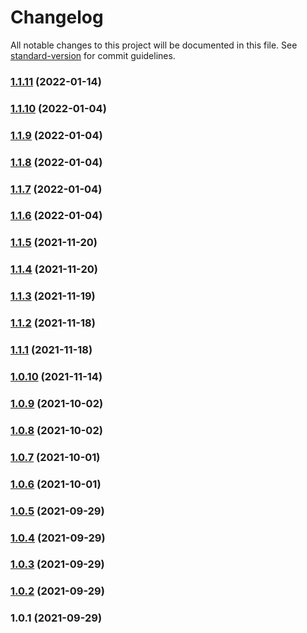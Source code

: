 # Changelog

All notable changes to this project will be documented in this file. See [standard-version](https://github.com/conventional-changelog/standard-version) for commit guidelines.

### [1.1.11](https://github.com/nicobrinkkemper/type-guard-helpers/compare/v1.1.10...v1.1.11) (2022-01-14)

### [1.1.10](https://github.com/nicobrinkkemper/type-guard-helpers/compare/v1.1.9...v1.1.10) (2022-01-04)

### [1.1.9](https://github.com/nicobrinkkemper/type-guard-helpers/compare/v1.1.8...v1.1.9) (2022-01-04)

### [1.1.8](https://github.com/nicobrinkkemper/type-guard-helpers/compare/v1.1.7...v1.1.8) (2022-01-04)

### [1.1.7](https://github.com/nicobrinkkemper/type-guard-helpers/compare/v1.1.6...v1.1.7) (2022-01-04)

### [1.1.6](https://github.com/nicobrinkkemper/type-guard-helpers/compare/v1.1.5...v1.1.6) (2022-01-04)

### [1.1.5](https://github.com/nicobrinkkemper/type-guard-helpers/compare/v1.1.4...v1.1.5) (2021-11-20)

### [1.1.4](https://github.com/nicobrinkkemper/type-guard-helpers/compare/v1.1.3...v1.1.4) (2021-11-20)

### [1.1.3](https://github.com/nicobrinkkemper/type-guard-helpers/compare/v1.1.2...v1.1.3) (2021-11-19)

### [1.1.2](https://github.com/nicobrinkkemper/type-guard-helpers/compare/v1.1.1...v1.1.2) (2021-11-18)

### [1.1.1](https://github.com/nicobrinkkemper/type-guard-helpers/compare/v1.0.10...v1.1.1) (2021-11-18)

### [1.0.10](https://github.com/nicobrinkkemper/type-guard-helpers/compare/v1.0.9...v1.0.10) (2021-11-14)

### [1.0.9](https://github.com/nicobrinkkemper/type-guard-helpers/compare/v1.0.8...v1.0.9) (2021-10-02)

### [1.0.8](https://github.com/nicobrinkkemper/type-guard-helpers/compare/v1.0.7...v1.0.8) (2021-10-02)

### [1.0.7](https://github.com/nicobrinkkemper/type-guard-helpers/compare/v1.0.6...v1.0.7) (2021-10-01)

### [1.0.6](https://github.com/nicobrinkkemper/type-guard-helpers/compare/v1.0.5...v1.0.6) (2021-10-01)

### [1.0.5](https://github.com/nicobrinkkemper/type-guard-helpers/compare/v1.0.4...v1.0.5) (2021-09-29)

### [1.0.4](https://github.com/nicobrinkkemper/type-guard-helpers/compare/v1.0.3...v1.0.4) (2021-09-29)

### [1.0.3](https://github.com/nicobrinkkemper/type-guard-helpers/compare/v1.0.2...v1.0.3) (2021-09-29)

### [1.0.2](https://github.com/nicobrinkkemper/type-guard-helpers/compare/v1.0.1...v1.0.2) (2021-09-29)

### 1.0.1 (2021-09-29)
